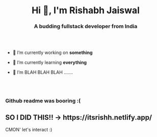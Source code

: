 <h1 align="center">Hi 👋, I'm Rishabh Jaiswal</h1>
<h3 align="center">A budding fullstack developer from India</h3>

<br>
<br>

- 🔭 I’m currently working on **something**

- 🌱 I’m currently learning **everything**

- 👯 I’m BLAH BLAH BLAH .......


<br>
<br>


<h3 align="left">Github readme was booring :( </h3>
<h2 align = "left">SO I DID THIS!! -> https://itsrishh.netlify.app/ </h2>
CMON' let's interact :)
